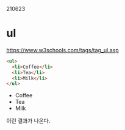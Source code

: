 210623

# ul

https://www.w3schools.com/tags/tag_ul.asp

```html
<ul>
  <li>Coffee</li>
  <li>Tea</li>
  <li>Milk</li>
</ul>
```

- Coffee
- Tea
- Milk

이런 결과가 나온다.


